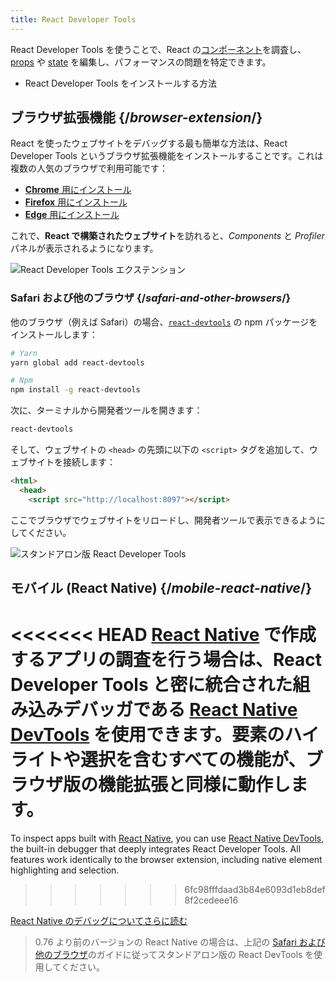 ```yaml
---
title: React Developer Tools
---
```


<Intro>

React Developer Tools を使うことで、React の[コンポーネント](/learn/your-first-component)を調査し、[props](/learn/passing-props-to-a-component) や [state](/learn/state-a-components-memory) を編集し、パフォーマンスの問題を特定できます。

</Intro>

<YouWillLearn>

* React Developer Tools をインストールする方法

</YouWillLearn>

## ブラウザ拡張機能 {/*browser-extension*/}

React を使ったウェブサイトをデバッグする最も簡単な方法は、React Developer Tools というブラウザ拡張機能をインストールすることです。これは複数の人気のブラウザで利用可能です：

* [**Chrome** 用にインストール](https://chrome.google.com/webstore/detail/react-developer-tools/fmkadmapgofadopljbjfkapdkoienihi?hl=en)
* [**Firefox** 用にインストール](https://addons.mozilla.org/en-US/firefox/addon/react-devtools/)
* [**Edge** 用にインストール](https://microsoftedge.microsoft.com/addons/detail/react-developer-tools/gpphkfbcpidddadnkolkpfckpihlkkil)

これで、**React で構築されたウェブサイト**を訪れると、_Components_ と _Profiler_ パネルが表示されるようになります。

![React Developer Tools エクステンション](/images/docs/react-devtools-extension.png)

### Safari および他のブラウザ {/*safari-and-other-browsers*/}
他のブラウザ（例えば Safari）の場合、[`react-devtools`](https://www.npmjs.com/package/react-devtools) の npm パッケージをインストールします：
```bash
# Yarn
yarn global add react-devtools

# Npm
npm install -g react-devtools
```

次に、ターミナルから開発者ツールを開きます：
```bash
react-devtools
```

そして、ウェブサイトの `<head>` の先頭に以下の `<script>` タグを追加して、ウェブサイトを接続します：
```html {3}
<html>
  <head>
    <script src="http://localhost:8097"></script>
```

ここでブラウザでウェブサイトをリロードし、開発者ツールで表示できるようにしてください。

![スタンドアロン版 React Developer Tools](/images/docs/react-devtools-standalone.png)

## モバイル (React Native) {/*mobile-react-native*/}

<<<<<<< HEAD
[React Native](https://reactnative.dev/) で作成するアプリの調査を行う場合は、React Developer Tools と密に統合された組み込みデバッガである [React Native DevTools](https://reactnative.dev/docs/debugging/react-native-devtools) を使用できます。要素のハイライトや選択を含むすべての機能が、ブラウザ版の機能拡張と同様に動作します。
=======
To inspect apps built with [React Native](https://reactnative.dev/), you can use [React Native DevTools](https://reactnative.dev/docs/react-native-devtools), the built-in debugger that deeply integrates React Developer Tools. All features work identically to the browser extension, including native element highlighting and selection.
>>>>>>> 6fc98fffdaad3b84e6093d1eb8def8f2cedeee16

[React Native のデバッグについてさらに読む](https://reactnative.dev/docs/debugging)

> 0.76 より前のバージョンの React Native の場合は、上記の [Safari および他のブラウザ](#safari-and-other-browsers)のガイドに従ってスタンドアロン版の React DevTools を使用してください。